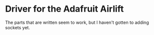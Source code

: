 # Driver for the Adafruit Airlift

The parts that are written seem to work, but I haven't gotten to adding sockets yet.